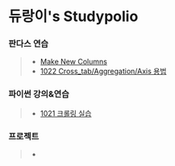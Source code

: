 듀랑이's Studypolio
=====================


### 판다스 연습
> - [Make New Columns](판다스MakeColumns.ipynb)
> - [1022 Cross_tab/Aggregation/Axis 용법](1022데이터전처리_crosstab_aggregation_axis.ipynb)

### 파이썬 강의&연습
> - [1021 크롤링 실습](파이썬크롤링실습.ipynb)

### 프로젝트
> -
